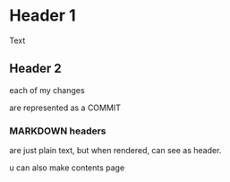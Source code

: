 # Header 1

Text

## Header 2

each of my changes

are represented as a COMMIT


### MARKDOWN headers

are just plain text, but when rendered, can see as header.

u can also make contents page
